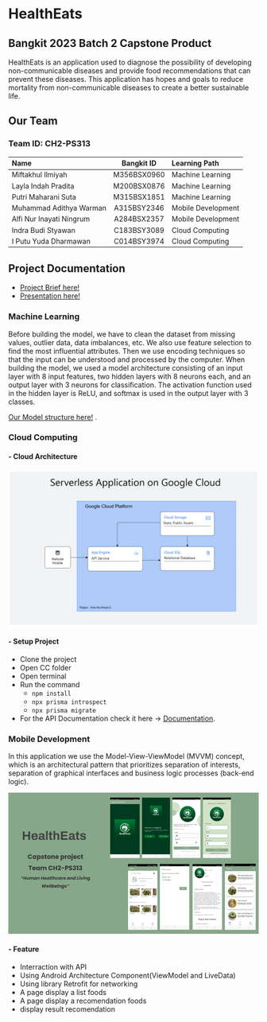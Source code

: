 # HealthEats
## Bangkit 2023 Batch 2 Capstone Product
HealthEats is an application used to diagnose the possibility of developing non-communicable diseases and provide food recommendations that can prevent these diseases. This application has hopes and goals to reduce mortality from non-communicable diseases to create a better sustainable life.

## Our Team
### Team ID: CH2-PS313
| Name                    | Bangkit ID  | Learning Path      |
| :---                    |    :----:   |          :---      |
| Miftakhul Ilmiyah       | M356BSX0960 | Machine Learning   |
| Layla Indah Pradita     | M200BSX0876 | Machine Learning   | 
| Putri Maharani Suta     | M315BSX1851 | Machine Learning   |
| Muhammad Adithya Warman | A315BSY2346 | Mobile Development |
| Alfi Nur Inayati Ningrum| A284BSX2357 | Mobile Development |
| Indra Budi Styawan      | C183BSY3089 | Cloud Computing    |
| I Putu Yuda Dharmawan   | C014BSY3974 | Cloud Computing    |

## Project Documentation
- [Project Brief here!](https://docs.google.com/document/d/1MR1Yxh-zCZV1Mic5aCKdqdmvJxICzmYz/edit)
- [Presentation here!](https://docs.google.com/presentation/d/1DZyOQYUs8PaMJ8HUwSgcHmb-qaGFf_Ss/edit#slide=id.p1)

### Machine Learning


Before building the model, we have to clean the dataset from missing values, outlier data, data imbalances, etc. We also use feature selection to find the most influential attributes. Then we use encoding techniques so that the input can be understood and processed by the computer. When building the model, we used a model architecture consisting of an input layer with 8 input features, two hidden layers with 8 neurons each, and an output layer with 3 neurons for classification. The activation function used in the hidden layer is ReLU, and softmax is used in the output layer with 3 classes.


[Our Model structure here!](https://github.com/yudadh/HealthEats/blob/main/ML/Modelling_fix.ipynb) .

### Cloud Computing
#### - Cloud Architecture
![This is our Architecture!](https://github.com/yudadh/HealthEats/blob/main/Github%20Assets/Architecture.png)
#### - Setup Project
- Clone the project
- Open CC folder
- Open terminal
- Run the command
  - `npm install`
  - `npx prisma introspect`
  - `npx prisma migrate` 
- For the API Documentation check it here -> [Documentation](https://documenter.getpostman.com/view/29695288/2s9YkobgDu).

### Mobile Development

In this application we use the Model-View-ViewModel (MVVM) concept, which is an architectural pattern that prioritizes separation of interests, separation of graphical interfaces and business logic processes (back-end logic).

![This is our UI!](https://github.com/yudadh/HealthEats/blob/main/Github%20Assets/Capstone%20project%20-%20presentation.pptx.png)

#### - Feature
- Interraction with API
- Using Android Architecture Component(ViewModel and LiveData)
- Using library Retrofit for networking
- A page display a list foods
- A page display a recomendation foods
- display result recomendation

